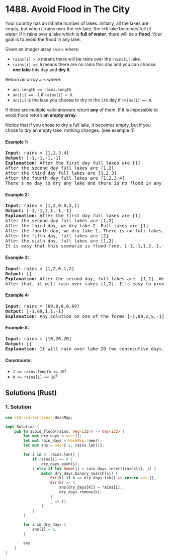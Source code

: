 # 1488. Avoid Flood in The City
Your country has an infinite number of lakes. Initially, all the lakes are empty, but when it rains over the `nth` lake, the `nth` lake becomes full of water. If it rains over a lake which is **full of water**, there will be a **flood**. Your goal is to avoid the flood in any lake.

Given an integer array `rains` where:
* `rains[i] > 0` means there will be rains over the `rains[i]` lake.
* `rains[i] == 0` means there are no rains this day and you can choose **one lake** this day and **dry it**.

Return *an array `ans`* where:
* `ans.length == rains.length`
* `ans[i] == -1` if `rains[i] > 0`.
* `ans[i]` is the lake you choose to dry in the `ith` day if `rains[i] == 0`.

If there are multiple valid answers return **any** of them. If it is impossible to avoid flood return **an empty array**.

Notice that if you chose to dry a full lake, it becomes empty, but if you chose to dry an empty lake, nothing changes. (see example 4)

#### Example 1:
<pre>
<strong>Input:</strong> rains = [1,2,3,4]
<strong>Output:</strong> [-1,-1,-1,-1]
<strong>Explanation:</strong> After the first day full lakes are [1]
After the second day full lakes are [1,2]
After the third day full lakes are [1,2,3]
After the fourth day full lakes are [1,2,3,4]
There's no day to dry any lake and there is no flood in any lake.
</pre>

#### Example 2:
<pre>
<strong>Input:</strong> rains = [1,2,0,0,2,1]
<strong>Output:</strong> [-1,-1,2,1,-1,-1]
<strong>Explanation:</strong> After the first day full lakes are [1]
After the second day full lakes are [1,2]
After the third day, we dry lake 2. Full lakes are [1]
After the fourth day, we dry lake 1. There is no full lakes.
After the fifth day, full lakes are [2].
After the sixth day, full lakes are [1,2].
It is easy that this scenario is flood-free. [-1,-1,1,2,-1,-1] is another acceptable scenario.
</pre>

#### Example 3:
<pre>
<strong>Input:</strong> rains = [1,2,0,1,2]
<strong>Output:</strong> []
<strong>Explanation:</strong> After the second day, full lakes are  [1,2]. We have to dry one lake in the third day.
After that, it will rain over lakes [1,2]. It's easy to prove that no matter which lake you choose to dry in the 3rd day, the other one will flood.
</pre>

#### Example 4:
<pre>
<strong>Input:</strong> rains = [69,0,0,0,69]
<strong>Output:</strong> [-1,69,1,1,-1]
<strong>Explanation:</strong> Any solution on one of the forms [-1,69,x,y,-1], [-1,x,69,y,-1] or [-1,x,y,69,-1] is acceptable where 1 <= x,y <= 10^9
</pre>

#### Example 5:
<pre>
<strong>Input:</strong> rains = [10,20,20]
<strong>Output:</strong> []
<strong>Explanation:</strong> It will rain over lake 20 two consecutive days. There is no chance to dry any lake.
</pre>

#### Constraints:
* <code>1 <= rains.length <= 10<sup>5</sup></code>
* <code>0 <= rains[i] <= 10<sup>9</sup></code>

## Solutions (Rust)

### 1. Solution
```Rust
use std::collections::HashMap;

impl Solution {
    pub fn avoid_flood(rains: Vec<i32>) -> Vec<i32> {
        let mut dry_days = vec![];
        let mut rain_days = HashMap::new();
        let mut ans = vec![-1; rains.len()];

        for i in 0..rains.len() {
            if rains[i] == 0 {
                dry_days.push(i);
            } else if let Some(j) = rain_days.insert(rains[i], i) {
                match dry_days.binary_search(&j) {
                    Err(k) if k == dry_days.len() => return vec![],
                    Err(k) => {
                        ans[dry_days[k]] = rains[i];
                        dry_days.remove(k);
                    }
                    _ => (),
                }
            }
        }

        for i in dry_days {
            ans[i] = 1;
        }

        ans
    }
}
```
